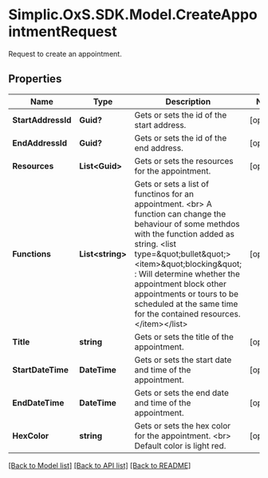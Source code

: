 # Simplic.OxS.SDK.Model.CreateAppointmentRequest
Request to create an appointment.

## Properties

Name | Type | Description | Notes
------------ | ------------- | ------------- | -------------
**StartAddressId** | **Guid?** | Gets or sets the id of the start address. | [optional] 
**EndAddressId** | **Guid?** | Gets or sets the id of the end address. | [optional] 
**Resources** | **List&lt;Guid&gt;** | Gets or sets the resources for the appointment. | [optional] 
**Functions** | **List&lt;string&gt;** | Gets or sets a list of functinos for an appointment.  &lt;br&gt;  A function can change the behaviour of some methdos with the function added as string.  &lt;list type&#x3D;\&quot;bullet\&quot;&gt;&lt;item&gt;\&quot;blocking\&quot; : Will determine whether the appointment block other appointments or tours to be   scheduled at the same time for the contained resources.&lt;/item&gt;&lt;/list&gt; | [optional] 
**Title** | **string** | Gets or sets the title of the appointment. | [optional] 
**StartDateTime** | **DateTime** | Gets or sets the start date and time of the appointment. | [optional] 
**EndDateTime** | **DateTime** | Gets or sets the end date and time of the appointment. | [optional] 
**HexColor** | **string** | Gets or sets the hex color for the appointment.  &lt;br&gt;  Default color is light red.   | [optional] 

[[Back to Model list]](../README.md#documentation-for-models) [[Back to API list]](../README.md#documentation-for-api-endpoints) [[Back to README]](../README.md)

